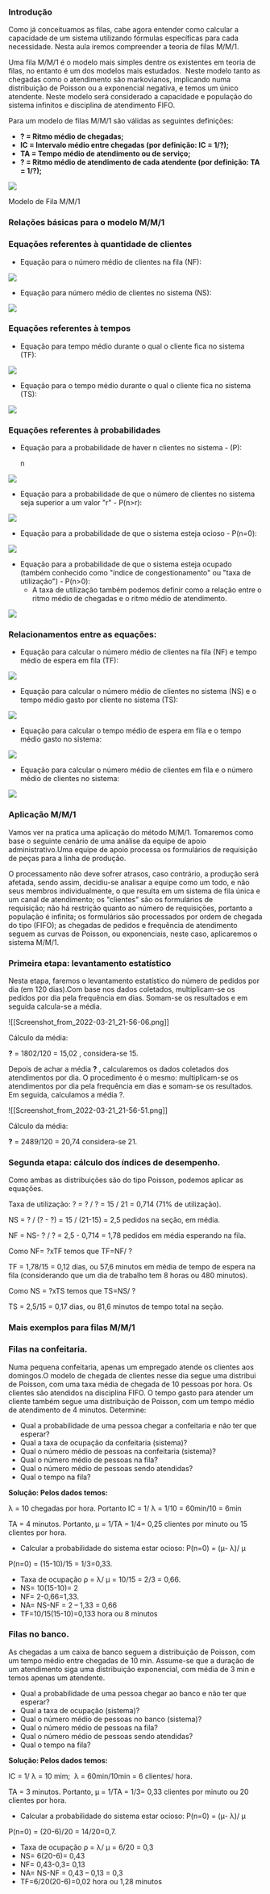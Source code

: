 ### **Introdução**

Como já conceituamos as filas, cabe agora entender como calcular a capacidade de um sistema utilizando fórmulas específicas para cada necessidade. Nesta aula iremos compreender a teoria de filas M/M/1.

Uma fila M/M/1 é o modelo mais simples dentre os existentes em teoria de filas, no entanto é um dos modelos mais estudados.  Neste modelo tanto as chegadas como o atendimento são markovianos, implicando numa distribuição de Poisson ou a exponencial negativa, e temos um único atendente. Neste modelo será considerado a capacidade e população do sistema infinitos e disciplina de atendimento FIFO.

Para um modelo de filas M/M/1 são válidas as seguintes definições:

- **? = Ritmo médio de chegadas;**
- **IC = Intervalo médio entre chegadas (por definição: IC = 1/?);**
- **TA = Tempo médio de atendimento ou de serviço;**
- **? = Ritmo médio de atendimento de cada atendente (por definição: TA = 1/?);**

[![](https://img.uninove.br/static/0/0/0/0/0/0/0/0/1/5/7/15709/i01_1735.jpg)](https://img.uninove.br/static/0/0/0/0/0/0/0/0/1/5/7/15709/i01_1735.jpg)

Modelo de Fila M/M/1

### **Relações básicas para o modelo M/M/1**

### Equações referentes à quantidade de clientes

- Equação para o número médio de clientes na fila (NF):

[![](https://img.uninove.br/static/0/0/0/0/0/0/0/3/4/7/3/347304/nf1.png)](https://img.uninove.br/static/0/0/0/0/0/0/0/3/4/7/3/347304/nf1.png)

- Equação para número médio de clientes no sistema (NS):

[![](https://img.uninove.br/static/0/0/0/0/0/0/0/3/4/7/3/347306/ns.png)](https://img.uninove.br/static/0/0/0/0/0/0/0/3/4/7/3/347306/ns.png)

### Equações referentes à tempos

- Equação para tempo médio durante o qual o cliente fica no sistema (TF):

[![](https://img.uninove.br/static/0/0/0/0/0/0/0/3/4/7/3/347307/tf.png)](https://img.uninove.br/static/0/0/0/0/0/0/0/3/4/7/3/347307/tf.png)

- Equação para o tempo médio durante o qual o cliente fica no sistema (TS):

[![](https://img.uninove.br/static/0/0/0/0/0/0/0/3/4/7/3/347308/ts.png)](https://img.uninove.br/static/0/0/0/0/0/0/0/3/4/7/3/347308/ts.png)

### Equações referentes à probabilidades

- Equação para a probabilidade de haver n clientes no sistema - (P):
    
    n
    

[![](https://img.uninove.br/static/0/0/0/0/0/0/0/3/4/7/3/347309/pn.png)](https://img.uninove.br/static/0/0/0/0/0/0/0/3/4/7/3/347309/pn.png)

- Equação para a probabilidade de que o número de clientes no sistema seja superior a um valor "r" - P(n>r):

[![](https://img.uninove.br/static/0/0/0/0/0/0/0/3/4/7/3/347310/pn_r.png)](https://img.uninove.br/static/0/0/0/0/0/0/0/3/4/7/3/347310/pn_r.png)

- Equação para a probabilidade de que o sistema esteja ocioso - P(n=0):

[![](https://img.uninove.br/static/0/0/0/0/0/0/0/3/4/7/3/347311/pn_0.png)](https://img.uninove.br/static/0/0/0/0/0/0/0/3/4/7/3/347311/pn_0.png)

- Equação para a probabilidade de que o sistema esteja ocupado (também conhecido como "índice de congestionamento" ou "taxa de utilização") - P(n>0):
    - A taxa de utilização também podemos definir como a relação entre o ritmo médio de chegadas e o ritmo médio de atendimento.

[![](https://img.uninove.br/static/0/0/0/0/0/0/0/3/4/7/3/347312/pnmaior.png)](https://img.uninove.br/static/0/0/0/0/0/0/0/3/4/7/3/347312/pnmaior.png)

### Relacionamentos entre as equações:

- Equação para calcular o número médio de clientes na fila (NF) e tempo médio de espera em fila (TF):

[![](https://img.uninove.br/static/0/0/0/0/0/0/0/3/4/7/3/347313/nf_tf.png)](https://img.uninove.br/static/0/0/0/0/0/0/0/3/4/7/3/347313/nf_tf.png)

- Equação para calcular o número médio de clientes no sistema (NS) e o tempo médio gasto por cliente no sistema (TS):

[![](https://img.uninove.br/static/0/0/0/0/0/0/0/3/4/7/3/347314/ns_ts.png)](https://img.uninove.br/static/0/0/0/0/0/0/0/3/4/7/3/347314/ns_ts.png)

- Equação para calcular o tempo médio de espera em fila e o tempo médio gasto no sistema:

[![](https://img.uninove.br/static/0/0/0/0/0/0/0/3/4/7/3/347315/tf_ts.png)](https://img.uninove.br/static/0/0/0/0/0/0/0/3/4/7/3/347315/tf_ts.png)

- Equação para calcular o número médio de clientes em fila e o número médio de clientes no sistema:

[![](https://img.uninove.br/static/0/0/0/0/0/0/0/3/4/7/3/347316/nf_ns.png)](https://img.uninove.br/static/0/0/0/0/0/0/0/3/4/7/3/347316/nf_ns.png)

### Aplicação M/M/1

Vamos ver na pratica uma aplicação do método M/M/1. Tomaremos como base o seguinte cenário de uma análise da equipe de apoio administrativo.Uma equipe de apoio processa os formulários de requisição de peças para a linha de produção.

O processamento não deve sofrer atrasos, caso contrário, a produção será afetada, sendo assim, decidiu-se analisar a equipe como um todo, e não seus membros individualmente, o que resulta em um sistema de fila única e um canal de atendimento; os "clientes" são os formulários de requisição; não há restrição quanto ao número de requisições, portanto a população é infinita; os formulários são processados por ordem de chegada do tipo (FIFO); as chegadas de pedidos e frequência de atendimento seguem as curvas de Poisson, ou exponenciais, neste caso, aplicaremos o sistema M/M/1.

### Primeira etapa: levantamento estatístico

Nesta etapa, faremos o levantamento estatístico do número de pedidos por dia (em 120 dias).Com base nos dados coletados, multiplicam-se os pedidos por dia pela frequência em dias. Somam-se os resultados e em seguida calcula-se a média.

![[Screenshot_from_2022-03-21_21-56-06.png]]

Cálculo da média:

**?** = 1802/120 = 15,02 , considera-se 15.

Depois de achar a média **?** , calcularemos os dados coletados dos atendimentos por dia. O procedimento é o mesmo: multiplicam-se os atendimentos por dia pela frequência em dias e somam-se os resultados. Em seguida, calculamos a média ?.

![[Screenshot_from_2022-03-21_21-56-51.png]]

Cálculo da média:

**?** = 2489/120 = 20,74 considera-se 21.

### Segunda etapa: cálculo dos índices de desempenho.

Como ambas as distribuições são do tipo Poisson, podemos aplicar as equações.

Taxa de utilização: ? = ? / ? = 15 / 21 = 0,714 (71% de utilização).

NS = ? / (? - ?) = 15 / (21-15) = 2,5 pedidos na seção, em média.

NF = NS- ? / ? = 2,5 - 0,714 = 1,78 pedidos em média esperando na fila.

Como NF= ?xTF temos que TF=NF/ ?

TF = 1,78/15 = 0,12 dias, ou 57,6 minutos em média de tempo de espera na fila (considerando que um dia de trabalho tem 8 horas ou 480 minutos).

Como NS = ?xTS temos que TS=NS/ ?

TS = 2,5/15 = 0,17 dias, ou 81,6 minutos de tempo total na seção.

### Mais exemplos para filas M/M/1

### Filas na confeitaria.

Numa pequena confeitaria, apenas um empregado atende os clientes aos domingos.O modelo de chegada de clientes nesse dia segue uma distribui de Poisson, com uma taxa média de chegada de 10 pessoas por hora. Os clientes são atendidos na disciplina FIFO. O tempo gasto para atender um cliente também segue uma distribuição de Poisson, com um tempo médio de atendimento de 4 minutos. Determine:

- Qual a probabilidade de uma pessoa chegar a confeitaria e não ter que esperar?
- Qual a taxa de ocupação da confeitaria (sistema)?
- Qual o número médio de pessoas na confeitaria (sistema)?
- Qual o número médio de pessoas na fila?
- Qual o número médio de pessoas sendo atendidas?
- Qual o tempo na fila?

**Solução: Pelos dados temos:**

λ = 10 chegadas por hora. Portanto IC = 1/ λ = 1/10 = 60min/10 = 6min

TA = 4 minutos. Portanto, μ = 1/TA = 1/4= 0,25 clientes por minuto ou 15 clientes por hora.

- Calcular a probabilidade do sistema estar ocioso: P(n=0) = (μ- λ)/ μ

P(n=0) = (15-10)/15 = 1/3=0,33.

- Taxa de ocupação ρ = λ/ μ = 10/15 = 2/3 = 0,66.
- NS= 10(15-10)= 2
- NF= 2-0,66=1,33.
- NA= NS-NF = 2 – 1,33 = 0,66
- TF=10/15(15-10)=0,133 hora ou 8 minutos

### Filas no banco.

As chegadas a um caixa de banco seguem a distribuição de Poisson, com um tempo médio entre chegadas de 10 min. Assume-se que a duração de um atendimento siga uma distribuição exponencial, com média de 3 min e temos apenas um atendente.

- Qual a probabilidade de uma pessoa chegar ao banco e não ter que esperar?
- Qual a taxa de ocupação (sistema)?
- Qual o número médio de pessoas no banco (sistema)?
- Qual o número médio de pessoas na fila?
- Qual o número médio de pessoas sendo atendidas?
- Qual o tempo na fila?

**Solução: Pelos dados temos:**

IC = 1/ λ = 10 mim;  λ = 60min/10min = 6 clientes/ hora.

TA = 3 minutos. Portanto, μ = 1/TA = 1/3= 0,33 clientes por minuto ou 20 clientes por hora.

- Calcular a probabilidade do sistema estar ocioso: P(n=0) = (μ- λ)/ μ

P(n=0) = (20-6)/20 = 14/20=0,7.

- Taxa de ocupação ρ = λ/ μ = 6/20 = 0,3
- NS= 6(20-6)= 0,43
- NF= 0,43-0,3= 0,13
- NA= NS-NF = 0,43 – 0,13 = 0,3
- TF=6/20(20-6)=0,02 hora ou 1,28 minutos